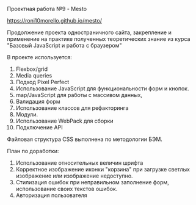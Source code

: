 Проектная работа №9 - Mesto

https://roni10morello.github.io/mesto/

Продолжение проекта одностраничного сайта, закрепление и применение на практике полученных теоретических знание из курса "Базовый JavaScript и работа с браузером"

В проекте используется:
1. Flexbox/grid
2. Media queries
4. Подход Pixel Perfect
5. Использование JavaScript для функциональности форм и кнопок.
6. map/JavaScript для работы с массивом данных,
7. Валидация форм
8. Использование классов для рефакторинга
9. Модули.
10. Использование WebPack для сборки
11. Подключение API

Файловая структура CSS выполнена по методологии БЭМ.

План по доработки:
1. Использование относительных величин шрифта
2. Корректное изображение иконки "корзина" при загрузке светлых изображение или изображение недоступно.
3. Стилизация ошибок при неправильном заполнение форм, использование своих текстов ошибок.
4. Авторизация пользователя
